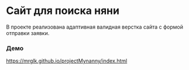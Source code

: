 # Сайт для поиска няни

В проекте реализована адаптивная валидная верстка сайта с формой отправки заявки.

### Демо

https://mrglk.github.io/projectMynanny/index.html
